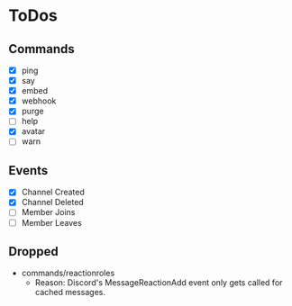 # ToDos

## Commands

- [x] ping
- [x] say
- [x] embed
- [x] webhook
- [x] purge
- [ ] help
- [x] avatar
- [ ] warn

## Events

- [x] Channel Created
- [x] Channel Deleted
- [ ] Member Joins
- [ ] Member Leaves

## Dropped

- commands/reactionroles
  - Reason: Discord's MessageReactionAdd event only gets called for cached messages.
